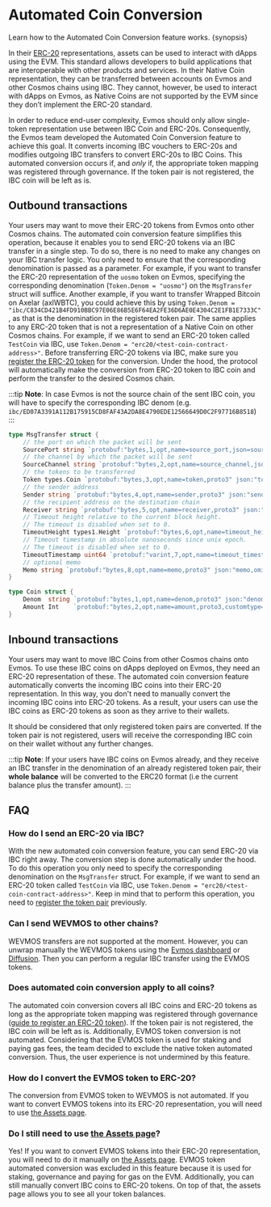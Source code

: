<!--
order: 8
-->

# Automated Coin Conversion

Learn how to the Automated Coin Conversion feature works. {synopsis}

In their
[ERC-20](https://ethereum.org/en/developers/docs/standards/tokens/erc-20/)
representations, assets can be used to interact with dApps using the EVM. This
standard allows developers to build applications that are interoperable with
other products and services. In their Native Coin representation, they can be
transferred between accounts on Evmos and other Cosmos chains using IBC. They
cannot, however, be used to interact with dApps on Evmos, as Native Coins are
not supported by the EVM since they don’t implement the ERC-20 standard.

In order to reduce end-user complexity, Evmos should only allow single-token
representation use between IBC Coin and ERC-20s. Consequently, the Evmos team
developed the Automated Coin Conversion feature to achieve this goal. It
converts incoming IBC vouchers to ERC-20s and modifies outgoing IBC transfers to
convert ERC-20s to IBC Coins. This automated conversion occurs if, and *only*
if, the appropriate token mapping was registered through governance. If the
token pair is not registered, the IBC coin will be left as is.

## Outbound transactions

Your users may want to move their ERC-20 tokens from Evmos onto other Cosmos
chains. The automated coin conversion feature simplifies this operation, because
it enables you to send ERC-20 tokens via an IBC transfer in a single step. To do
so, there is no need to make any changes on your IBC transfer logic. You only
need to ensure that the corresponding denomination is passed as a parameter. For
example, if you want to transfer the ERC-20 representation of the `uosmo` token
on Evmos, specifying the corresponding denomination (`Token.Denom = "uosmo"`) on
the `MsgTransfer` struct will suffice. Another example, if you want to transfer
Wrapped Bitcoin on Axelar (axlWBTC), you could achieve this by using
`Token.Denom = "ibc/C834CD421B4FD910BBC97E06E86B5E6F64EA2FE36D6AE0E4304C2E1FB1E7333C"`,
as that is the denomination in the registered token pair. The same applies to
any ERC-20 token that is not a representation of a Native Coin on other Cosmos
chains. For example, if we want to send an ERC-20 token called `TestCoin` via
IBC, use `Token.Denom = "erc20/<test-coin-contract-address>"`. Before
transferring ERC-20 tokens via IBC, make sure you
[register the ERC-20 token](https://docs.evmos.org/developers/guides/erc20_registration.html)
for the conversion. Under the hood, the protocol will automatically make the
conversion from ERC-20 token to IBC coin and perform the transfer to the desired
Cosmos chain.

:::tip **Note**: In case Evmos is not the source chain of the sent IBC coin, you
will have to specify the corresponding IBC denom (e.g.
`ibc/ED07A3391A112B175915CD8FAF43A2DA8E4790EDE12566649D0C2F97716B8518`) :::

```go
type MsgTransfer struct {
	// the port on which the packet will be sent
	SourcePort string `protobuf:"bytes,1,opt,name=source_port,json=sourcePort,proto3" json:"source_port,omitempty" yaml:"source_port"`
	// the channel by which the packet will be sent
	SourceChannel string `protobuf:"bytes,2,opt,name=source_channel,json=sourceChannel,proto3" json:"source_channel,omitempty" yaml:"source_channel"`
	// the tokens to be transferred
	Token types.Coin `protobuf:"bytes,3,opt,name=token,proto3" json:"token"`
	// the sender address
	Sender string `protobuf:"bytes,4,opt,name=sender,proto3" json:"sender,omitempty"`
	// the recipient address on the destination chain
	Receiver string `protobuf:"bytes,5,opt,name=receiver,proto3" json:"receiver,omitempty"`
	// Timeout height relative to the current block height.
	// The timeout is disabled when set to 0.
	TimeoutHeight types1.Height `protobuf:"bytes,6,opt,name=timeout_height,json=timeoutHeight,proto3" json:"timeout_height" yaml:"timeout_height"`
	// Timeout timestamp in absolute nanoseconds since unix epoch.
	// The timeout is disabled when set to 0.
	TimeoutTimestamp uint64 `protobuf:"varint,7,opt,name=timeout_timestamp,json=timeoutTimestamp,proto3" json:"timeout_timestamp,omitempty" yaml:"timeout_timestamp"`
	// optional memo
	Memo string `protobuf:"bytes,8,opt,name=memo,proto3" json:"memo,omitempty"`
}

type Coin struct {
	Denom  string `protobuf:"bytes,1,opt,name=denom,proto3" json:"denom,omitempty"`
	Amount Int    `protobuf:"bytes,2,opt,name=amount,proto3,customtype=Int" json:"amount"`
}
```

## Inbound transactions

Your users may want to move IBC Coins from other Cosmos chains onto Evmos. To
use these IBC coins on dApps deployed on Evmos, they need an ERC-20
representation of these. The automated coin conversion feature automatically
converts the incoming IBC coins into their ERC-20 representation. In this way,
you don't need to manually convert the incoming IBC coins into ERC-20 tokens. As
a result, your users can use the IBC coins as ERC-20 tokens as soon as they
arrive to their wallets.

It should be considered that only registered token pairs are converted. If the
token pair is not registered, users will receive the corresponding IBC coin on
their wallet without any further changes.

:::tip **Note**: If your users have IBC coins on Evmos already, and they receive
an IBC transfer in the denomination of an already registered token pair, their
**whole balance** will be converted to the ERC20 format (i.e the current balance
plus the transfer amount). :::

## FAQ

### How do I send an ERC-20 via IBC?

With the new automated coin conversion feature, you can send ERC-20 via IBC
right away. The conversion step is done automatically under the hood. To do this
operation you only need to specify the corresponding denomination on the
`MsgTransfer` struct. For example, if we want to send an ERC-20 token called
`TestCoin` via IBC, use `Token.Denom = "erc20/<test-coin-contract-address>"`.
Keep in mind that to perform this operation, you need to
[register the token pair](https://docs.evmos.org/developers/guides/erc20_registration.html)
previously.

### Can I send WEVMOS to other chains?

WEVMOS transfers are not supported at the moment. However, you can unwrap
manually the WEVMOS tokens using the
[Evmos dashboard](https://app.evmos.org/assets) or
[Diffusion](https://app.diffusion.fi/). Then you can perform a regular IBC
transfer using the EVMOS tokens.

### Does automated coin conversion apply to all coins?

The automated coin conversion covers all IBC coins and ERC-20 tokens as long as
the appropriate token mapping was registered through governance
([guide to register an ERC-20 token](https://docs.evmos.org/developers/guides/erc20_registration.html)).
If the token pair is not registered, the IBC coin will be left as is.
Additionally, EVMOS token conversion is not automated. Considering that the
EVMOS token is used for staking and paying gas fees, the team decided to exclude
the native token automated conversion. Thus, the user experience is not
undermined by this feature.

### How do I convert the EVMOS token to ERC-20?

The conversion from EVMOS token to WEVMOS is not automated. If you want to
convert EVMOS tokens into its ERC-20 representation, you will need to use
[the Assets page](https://app.evmos.org/assets).

### Do I still need to use [the Assets page](https://app.evmos.org/assets)?

Yes! If you want to convert EVMOS tokens into their ERC-20 representation, you
will need to do it manually on [the Assets page](https://app.evmos.org/assets).
EVMOS token automated conversion was excluded in this feature because it is used
for staking, governance and paying for gas on the EVM. Additionally, you can
still manually convert IBC coins to ERC-20 tokens. On top of that, the assets
page allows you to see all your token balances.
